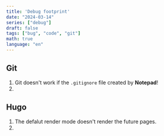 ```yaml
---
title: 'Debug footprint'
date: "2024-03-14"
series: ["debug"]
draft: false
tags: ["bug", "code", "git"]
math: true
language: "en"
---
```



## Git

1. Git doesn't work if the `.gitignore` file created by **Notepad**!
2. 

## Hugo

1. The defalut render mode doesn't render the future pages.
2. 